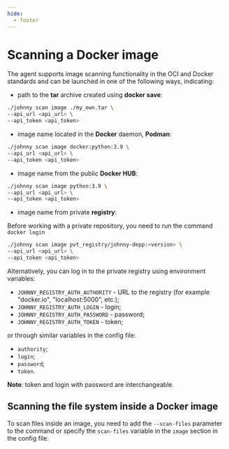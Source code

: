 ```yaml
---
hide:
  - footer
---
```

# Scanning a Docker image

The agent supports image scanning functionality in the OCI and Docker standards and can be launched in one of the following ways, indicating:

 - path to the **tar** archive created using **docker save**:

 ```bash
 ./johnny scan image ./my_own.tar \
 --api_url <api_url> \
 --api_token <api_token>
 ```

 - image name located in the **Docker** daemon, **Podman**:

 ```bash
 ./johnny scan image docker:python:3.9 \
 --api_url <api_url> \
 --api_token <api_token>
 ```

 - image name from the public **Docker HUB**:

 ```bash
 ./johnny scan image python:3.9 \
 --api_url <api_url> \
 --api_token <api_token>
 ```

 - image name from private **registry**:

 Before working with a private repository, you need to run the command ```docker login```
 ```bash
 ./johnny scan image pvt_registry/johnny-depp:<version> \
 --api_url <api_url> \
 --api_token <api_token>
 ```

 Alternatively, you can log in to the private registry using environment variables:

- `JOHNNY_REGISTRY_AUTH_AUTHORITY` - URL to the registry (for example "docker.io", "localhost:5000", etc.);
- `JOHNNY_REGISTRY_AUTH_LOGIN` - login;
- `JOHNNY_REGISTRY_AUTH_PASSWORD` - password;
- `JOHNNY_REGISTRY_AUTH_TOKEN` - token;

or through similar variables in the config file:

- `authority`;
- `login`;
- `password`;
- `token`.

**Note**: token and login with password are interchangeable.

## Scanning the file system inside a Docker image

To scan files inside an image, you need to add the `--scan-files` parameter to the command or specify the `scan-files` variable in the `image` section in the config file.